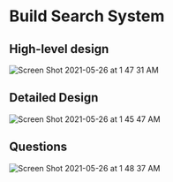 # Build Search System

## High-level design
![Screen Shot 2021-05-26 at 1 47 31 AM](https://user-images.githubusercontent.com/8989447/119622411-5ad3c600-bdc4-11eb-81a5-bfaba3df4fc0.png)

## Detailed Design
![Screen Shot 2021-05-26 at 1 45 47 AM](https://user-images.githubusercontent.com/8989447/119622163-252edd00-bdc4-11eb-8586-ff23e7307c92.png)

## Questions
![Screen Shot 2021-05-26 at 1 48 37 AM](https://user-images.githubusercontent.com/8989447/119622614-8a82ce00-bdc4-11eb-93cd-6f0842c422c9.png)
